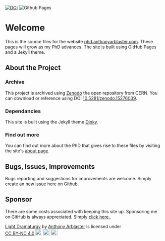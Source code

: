 [![DOI](https://zenodo.org/badge/961492842.svg)](https://doi.org/10.5281/zenodo.15276039)
![Github Pages](https://img.shields.io/badge/GitHub%20Pages-222222?style=for-the-badge&logo=github%20Pages&logoColor=white)


# Welcome
This is the source files for the website [phd.anthonyarblaster.com](https://phd.anthonyarblaster.com). 
These pages will grow as my PhD advances. The site is built using GitHub Pages and a Jekyll theme.


## About the Project
### Archive
This project is archived using [Zenodo](https://zenodo.org) the open repository from CERN. 
You can download or reference using DOI [10.5281/zenodo.15276039](https://doi.org/10.5281/zenodo.15276039).

### Dependancies
This site is built using the Jekyll theme [Dinky](https://github.com/pages-themes/dinky).  

### Find out more
You can find out more about the PhD that gives rise to these files by visiting the site's [about page](phd.anthonyarblaster.com/about).

## Bugs, Issues, Improvements
Bugs reporting and suggestions for improvements are welcome.
Simply create an [new issue](https://github.com/aarblaster/light-dramaturgy/issues) here on Github.

## Sponsor
There are some costs associated with keeping this site up. Sponsoring me on GitHub is always appreciated.
Simply [click here.](https://github.com/sponsors/aarblaster).

<p xmlns:cc="http://creativecommons.org/ns#" xmlns:dct="http://purl.org/dc/terms/"><a property="dct:title" rel="cc:attributionURL" href="http://phd.anthonyarblaster.com">Light Dramaturgy</a> by <a rel="cc:attributionURL dct:creator" property="cc:attributionName" href="https://anthonyarblaster.com">Anthony Arblaster</a> is licensed under <a href="https://creativecommons.org/licenses/by-nc/4.0/?ref=chooser-v1" target="_blank" rel="license noopener noreferrer" style="display:inline-block;">CC BY-NC 4.0<img style="height:22px!important;margin-left:3px;vertical-align:text-bottom;" src="https://mirrors.creativecommons.org/presskit/icons/cc.svg?ref=chooser-v1" alt=""><img style="height:22px!important;margin-left:3px;vertical-align:text-bottom;" src="https://mirrors.creativecommons.org/presskit/icons/by.svg?ref=chooser-v1" alt=""><img style="height:22px!important;margin-left:3px;vertical-align:text-bottom;" src="https://mirrors.creativecommons.org/presskit/icons/nc.svg?ref=chooser-v1" alt=""></a></p>
